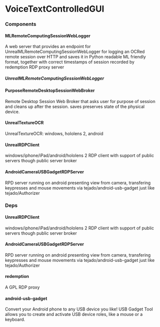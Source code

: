 # VoiceTextControlledGUI

### Components

#### MLRemoteComputingSessionWebLogger 
A web server that provides an endpoint for UnrealMLRemoteComputingSessionWebLogger for logging an OCRed remote session over HTTP and saves it in Python readable ML friendly format, together with correct timestamps of session recorded by redemption RDP proxy server

##### UnrealMLRemoteComputingSessionWebLogger


#### PurposeRemoteDesktopSessionWebBroker 
Remote Desktop Session Web Broker that asks user for purpose of session and cleans up after the session. saves preserves state of the physical device.

#### UnrealTextureOCR 
UnrealTextureOCR: windows, hololens 2, android

#### UnrealRDPClient 
windows/iphone/iPad/android/hololens 2 RDP client with support of public servers though public server broker

#### AndroidCameraUSBGadgetRDPServer 
RPD server running on android presenting view from camera, transfering keypresses and mouse movements via tejado/android-usb-gadget just like tejado/Authorizer

### Deps
#### UnrealRDPClient 
windows/iphone/iPad/android/hololens 2 RDP client with support of public servers though public server broker

#### AndroidCameraUSBGadgetRDPServer 
RPD server running on android presenting view from camera, transfering keypresses and mouse movements via tejado/android-usb-gadget just like tejado/Authorizer

#### redemption 
A GPL RDP proxy

#### android-usb-gadget 
Convert your Android phone to any USB device you like! USB Gadget Tool allows you to create and activate USB device roles, like a mouse or a keyboard.


